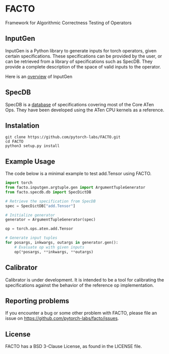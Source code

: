 # FACTO

Framework for Algorithmic Correctness Testing of Operators

## InputGen

InputGen is a Python library to generate inputs for torch operators, given certain specifications. These specifications can be provided by the user, or can be retrieved from a library of specifications such as SpecDB. They provide a complete description of the space of valid inputs to the operator.

Here is an [overview](inputgen/overview.md) of InputGen

## SpecDB

SpecDB is a [database](specdb/db.py#L30) of specifications covering most of the Core ATen Ops. They have been developed using the ATen CPU kernels as a reference.

## Instalation
```
git clone https://github.com/pytorch-labs/FACTO.git
cd FACTO
python3 setup.py install
```

## Example Usage

The code below is a minimal example to test add.Tensor using FACTO.
```python
import torch
from facto.inputgen.argtuple.gen import ArgumentTupleGenerator
from facto.specdb.db import SpecDictDB

# Retrieve the specification from SpecDB
spec = SpecDictDB["add.Tensor"]

# Initialize generator
generator = ArgumentTupleGenerator(spec)

op = torch.ops.aten.add.Tensor

# Generate input tuples
for posargs, inkwargs, outargs in generator.gen():
    # Evaluate op with given inputs
    op(*posargs, **inkwargs, **outargs)
```

## Calibrator

Calibrator is under development. It is intended to be a tool for calibrating the specifications against the behavior of the reference op implementation.

## Reporting problems

If you encounter a bug or some other problem with FACTO, please file an issue on
https://github.com/pytorch-labs/facto/issues.

## License

FACTO has a BSD 3-Clause License, as found in the LICENSE file.
